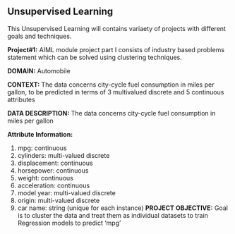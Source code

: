
## Unsupervised Learning
This Unsupervised Learning will contains variaety of projects with different goals and techniques.

**Project#1:** AIML module project part I consists of industry based problems statement which can be solved using clustering techniques.

**DOMAIN:** Automobile

**CONTEXT:** The data concerns city-cycle fuel consumption in miles per gallon, to be predicted in terms of 3 multivalued discrete and 5
continuous attributes

**DATA DESCRIPTION:** The data concerns city-cycle fuel consumption in miles per gallon

**Attribute Information:**
1. mpg: continuous
2. cylinders: multi-valued discrete
3. displacement: continuous
4. horsepower: continuous
5. weight: continuous
6. acceleration: continuous
7. model year: multi-valued discrete
8. origin: multi-valued discrete
9. car name: string (unique for each instance)
**PROJECT OBJECTIVE:** Goal is to cluster the data and treat them as individual datasets to train Regression models to predict ‘mpg’
